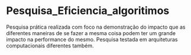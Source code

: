 # Pesquisa_Eficiencia_algoritimos
Pesquisa prática realizada com foco na demonstração do impacto que as diferentes maneiras de se fazer a mesma coisa podem ter um grande impacto na performance do mesmo. 
Pesquisa testada em arquiteturas computacionais diferentes também.
